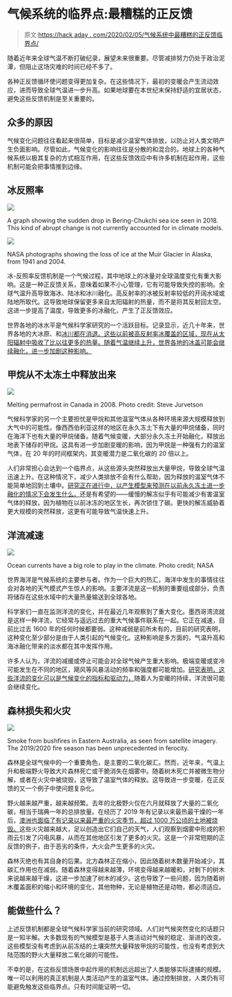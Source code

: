 # 气候系统的临界点:最糟糕的正反馈

> 原文:[https://hack aday . com/2020/02/05/气候系统中最糟糕的正反馈临界点/](https://hackaday.com/2020/02/05/tipping-points-in-the-climate-system-the-worst-kind-of-positive-feedback/)

随着近年来全球气温不断打破纪录，展望未来很重要。尽管减排努力仍处于政治泥潭，但阻止这场灾难的时间已经不多了。

各种正反馈循环使问题变得更加复杂。在这些情况下，最初的变暖会产生流动效应，进而导致全球气温进一步升高。如果地球要在本世纪末保持舒适的宜居状态，避免这些反馈机制是至关重要的。

## 众多的原因

气候变化问题往往看起来很简单，目标是减少温室气体排放，以防止对人类文明产生负面影响。尽管如此，气候变化的影响往往是分散的和混合的。地球上的各种气候系统以极其复杂的方式相互作用，在这些反馈效应中有许多机制在起作用，这些机制可能会把事情推到边缘。

## 冰反照率

![](../Images/1dbe25fa8b2c10d9cefe8f41449828e9.png)

A graph showing the sudden drop in Bering-Chukchi sea ice seen in 2018\. This kind of abrupt change is not currently accounted for in climate models.

![](../Images/2e09798d7297470e46c3cee9d0f2aa8a.png)

NASA photographs showing the loss of ice at the Muir Glacier in Alaska, from 1941 and 2004.

冰-反照率反馈机制是一个气候过程，其中地球上的冰量对全球温度变化有重大影响。这是一种正反馈关系，意味着如果不小心管理，它有可能导致失控的影响。全球气温升高导致海冰、陆冰和冰川融化。高反射率的冰被反射率较低的开阔水域或陆地所取代。这导致地球保留更多来自太阳辐射的热量，而不是将其反射回太空。这进一步提高了温度，导致更多的冰融化，产生了正反馈效应。

世界各地的冰水平是气候科学家研究的一个活跃目标。记录显示，近几十年来，世界各地的大冰原、和[冰川都在消退。这些以前被高反射率冰覆盖的区域，现在从太阳辐射中吸收了比以往更多的热量。随着气温继续上升，世界各地的冰盖可能会继续融化，进一步加剧这种影响。](https://climate.nasa.gov/climate_resources/4/graphic-dramatic-glacier-melt/)

## 甲烷从不太冻土中释放出来

![](../Images/bc828ae2b9b9529deaa80007db95d46c.png)

Melting permafrost in Canada in 2008\. Photo credit: Steve Jurvetson

气候科学家的另一个主要担忧是甲烷和其他温室气体从各种环境来源大规模释放到大气中的可能性。像西西伯利亚这样的地区在永久冻土下有大量的甲烷储备，同时在海洋下也有大量的甲烷储备。随着气候变暖，大部分永久冻土开始融化，释放出地表下储存的甲烷。这具有进一步加剧变暖的影响，因为甲烷是一种强有力的温室气体，在 20 年的时间框架内，其变暖潜力是二氧化碳的 20 倍以上。

人们非常担心会达到一个临界点，从这些源头突然释放出大量甲烷，导致全球气温迅速上升。在这种情况下，减少人类排放不会有什么帮助，因为释放的温室气体不能简单地回到土壤中。[研究正在进行中，以产生模型来预测在以前永久冻土进一步融化的情况下会发生什么。](https://www.nature.com/articles/d41586-019-01313-4)还是有希望的——缓慢的解冻似乎有可能减少有害温室气体的释放，因为植物在以前冰冻的地区生长，再次锁住了碳。更快的解冻威胁着更大规模的突然释放，这更有可能导致气温快速上升。

## 洋流减速

![](../Images/f01ddb663d818d6598e4be7a1105b3be.png)

Ocean currents have a big role to play in the climate. Photo credit; NASA

世界海洋是气候系统的主要参与者。作为一个巨大的热汇，海洋中发生的事情往往会对各地的天气模式产生惊人的影响。主要洋流是这一机制的重要组成部分，负责将储存在这些水域中的大量热量输送到全球各地。

科学家们一直在监测洋流的变化，并在最近几年观察到了重大变化。墨西哥湾流就是这样一种洋流，它经常与遥远过去的重大气候事件联系在一起。它正在减速，目前比过去 1600 年的任何时候都要弱。这种减弱是前所未有的，目前的研究表明，这种变化至少部分是由于人类引起的气候变化。这种影响是多方面的，气温升高和海冰融化带来的淡水都在其中发挥作用。

许多人认为，洋流的减缓或停止可能会对全球气候产生重大影响。极端变暖或变冷可能发生在不同的地区，飓风等风暴活动的频率和强度都可能增加。[研究表明，这些洋流的变化可以是气候变化的指标和驱动力，](https://www.frontiersin.org/articles/10.3389/fmars.2019.00260/full)随着人为变暖的持续，洋流很可能会继续变化。

## 森林损失和火灾

![](../Images/f0283e84035d01b5b3e3f5e2d8ba38e8.png)

Smoke from bushfires in Eastern Australia, as seen from satellite imagery. The 2019/2020 fire season has been unprecedented in ferocity.

森林是全球气候中的一个重要角色，是主要的二氧化碳汇。然而，近年来，气温上升和极端野火导致大片森林死亡或干脆消失在烟雾中。随着树木死亡并被微生物分解，或者在火灾中被烧毁，这导致了温室气体的释放。这导致进一步变暖，在正反馈的又一个例子中使问题复杂化。

野火越来越严重，越来越频繁。去年的北极野火仅在六月就释放了大量的二氧化碳，相当于瑞典一年的总排放量。在经历了 2019 年有记录以来最热最干燥的一年后，[澳洲也面临了有记录以来最严重的火灾季节，超过 1000 万公顷的土地被烧毁。](https://www.bbc.com/news/world-australia-50951043)这些火灾越来越大，足以创造出它们自己的天气，人们观察到烟雾中形成的积雨云引发了闪电风暴，从而在其他地区引发了更多的火灾。这是一个非常短期的正反馈的例子，由于恶劣的条件，大火会产生更多的火灾。

森林灭绝也有其自身的后果。北方森林正在缩小，因此随着树木数量开始减少，其碳汇作用也在减弱。随着森林变得越来越薄，环境变得越来越暖和，对剩下的树木来说越来越干燥，这进一步加速了树木的减少。这也导致了一些问题，因为随着树木覆盖面积的缩小和环境的变化，其他物种，无论是植物还是动物，都必须适应。

## 能做些什么？

上述反馈机制都是全球气候科学家当前的研究领域。人们对气候突然变化的话题只是一知半解。大多数现有的气候模型是基于人类活动对气候的稳定、渐进的改变。这些模型没有考虑到从前冻结的土壤突然大量释放甲烷的可能性，也没有考虑到大陆范围的野火大量释放二氧化碳的可能性。

不幸的是，在这些反馈场景中起作用的机制远远超出了人类能够实际逮捕的规模。唯一可以利用的真正机制是人类活动产生的温室气体。通过控制排放，人类仍有可能避免触发这些临界点。只有时间能证明一切。